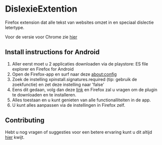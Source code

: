 # DislexieExtention

Firefox extension dat alle tekst van websites omzet in en speciaal dislectie letertype.

Voor de versie voor Chrome zie [hier]('https://github.com/SamClercky/Dyxitool')

## Install instructions for Android

1) Aller eerst moet u 2 applicaties downloaden via de playstore: ES file explorer en Firefox for Android
2) Open de Firefox-app en surf naar deze [about:config](about:config)
3) Zoek de instelling xpinstall.signatures.required (tip: gebruik de zoekfunctie) en zet deze instelling naar 'false'
4) Eens dit gedaan, volg dan deze [link](https://github.com/SamClercky/Dyxitool-firefox/blob/master/dyxitool.xpi?raw=true) en Firefox zal u vragen om de plugin te downloaden en te installeren.
5) Alles toestaan en u kunt genieten van alle functionalliteiten in de app.
6) U kunt alles aanpassen via de instellingen in Firefox zelf.

## Contributing

Hebt u nog vragen of suggesties voor een betere ervaring kunt u dit altijd [hier](https://github.com/SamClercky/Dyxitool-firefox/issues) kwijt.